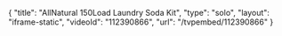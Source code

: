 {
    "title": "AllNatural 150Load Laundry Soda Kit",
    "type": "solo",
    "layout": "iframe-static",
    "videoId": "112390866",
    "url": "\/tvpembed\/112390866"
}